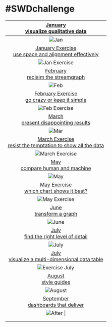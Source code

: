 # \#**SWDchallenge**

<!-- table header, followed by pictures link -->

| [January](https://github.com/poncest/SWDchallenge/tree/main/2025/01_Jan)[<br>](https://github.com/poncest/tidytuesday/tree/main/2023/Week_02)[visualize qualitative data](https://github.com/poncest/SWDchallenge/tree/main/2025/01_Jan) |
|:---------------------------------------------------------:|
| ![](01_Jan/img/01_Jan.png "Jan") |
| [January Exercise](https://github.com/poncest/SWDchallenge/tree/main/2025/Ex_037)[<br>](https://github.com/poncest/tidytuesday/tree/main/2023/Week_02)[use space and alignment effectively](https://github.com/poncest/SWDchallenge/tree/main/2025/Ex_037) |
| ![](Ex_037/img/Ex_037.png "Jan Exercise") |
| [February](https://github.com/poncest/SWDchallenge/tree/main/2025/02_Feb)[<br>](https://github.com/poncest/tidytuesday/tree/main/2023/Week_02)[reclaim the streamgraph](https://github.com/poncest/SWDchallenge/tree/main/2025/02_Feb) |
| ![](02_Feb/img/02_Feb.png "Feb") |
| [February Exercise](https://github.com/poncest/SWDchallenge/tree/main/2025/Ex_055)[<br>](https://github.com/poncest/tidytuesday/tree/main/2023/Week_02)[go crazy or keep it simple](https://github.com/poncest/SWDchallenge/tree/main/2025/Ex_055) |
| ![](Ex_055/img/Ex_055.png "Feb Exercise")![]() |
| [March](https://github.com/poncest/SWDchallenge/tree/main/2025/03_Mar)[<br>](https://github.com/poncest/tidytuesday/tree/main/2023/Week_02)[present disappointing results](https://github.com/poncest/SWDchallenge/tree/main/2025/03_Mar) |
| ![](03_Mar/img/03_Mar.png "Mar") |
| [March Exercise](https://github.com/poncest/SWDchallenge/tree/main/2025/Ex_056)[<br>](https://github.com/poncest/tidytuesday/tree/main/2023/Week_02)[resist the temptation to show all the data](https://github.com/poncest/SWDchallenge/tree/main/2025/Ex_056) |
| ![](Ex_056/img/Ex_056.png "March Exercise") |
| [May](https://github.com/poncest/SWDchallenge/tree/main/2025/05_May)[<br>](https://github.com/poncest/tidytuesday/tree/main/2023/Week_02)[compare human and machine](https://github.com/poncest/SWDchallenge/tree/main/2025/05_May) |
| ![](05_May/img/05_May.png "May") |
| [May Exercise](https://github.com/poncest/SWDchallenge/tree/main/2025/Ex_058)[<br>](https://github.com/poncest/tidytuesday/tree/main/2023/Week_02)[which chart shows it best?](https://github.com/poncest/SWDchallenge/tree/main/2025/Ex_058) |
| ![](Ex_058/img/Ex_058.png "May Exercise") |
| [June](https://github.com/poncest/SWDchallenge/tree/main/2025/06_Jun)[<br>](https://github.com/poncest/tidytuesday/tree/main/2023/Week_02)[transform a graph](https://github.com/poncest/SWDchallenge/tree/main/2025/06_Jun) |
| ![](06_Jun/img/06_Jun.PNG "June") |
| [July](https://github.com/poncest/SWDchallenge/tree/main/2025/07_Jul)[<br>](https://github.com/poncest/tidytuesday/tree/main/2023/Week_02)[find the right level of detail](https://github.com/poncest/SWDchallenge/tree/main/2025/07_Jul) |
| ![](07_Jul/img/07_Jul_aggregated_view.png "July") |
| [July](https://github.com/poncest/SWDchallenge/tree/main/2025/Ex_July)[<br>](https://github.com/poncest/tidytuesday/tree/main/2023/Week_02)[visualize a multi-dimensional data table](https://github.com/poncest/SWDchallenge/tree/main/2025/Ex_July) |
| ![](Ex_July/img/Ex_July_P4.png "Exercise July") |
| [August](https://github.com/poncest/SWDchallenge/tree/main/2025/08_Aug)[<br>](https://github.com/poncest/tidytuesday/tree/main/2023/Week_02)[style guides](https://github.com/poncest/SWDchallenge/tree/main/2025/08_Aug) |
| ![](08_Aug/img/08_Aug.PNG "August") |
| [September](https://github.com/poncest/SWDchallenge/tree/main/2025/09_Sep)[<br>](https://github.com/poncest/tidytuesday/tree/main/2023/Week_02)[dashboards that deliver](https://github.com/poncest/SWDchallenge/tree/main/2025/09_Sep) |
| ![](09_Sep/img/02_after_app.PNG "After") \| |
|  |
|  |
